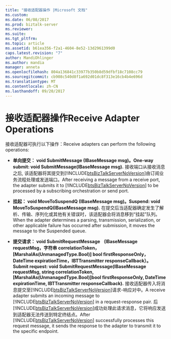 ```yaml
---
title: "接收适配器操作 |Microsoft 文档"
ms.custom: 
ms.date: 06/08/2017
ms.prod: biztalk-server
ms.reviewer: 
ms.suite: 
ms.tgt_pltfrm: 
ms.topic: article
ms.assetid: b61ea356-f2a1-4604-8e52-13d2961399d0
caps.latest.revision: "7"
author: MandiOhlinger
ms.author: mandia
manager: anneta
ms.openlocfilehash: 804a136841c33977b350b8d59dfbf18c7108cc79
ms.sourcegitcommit: cb908c540d8f1a692d01dc8f313e16cb4b4e696d
ms.translationtype: MT
ms.contentlocale: zh-CN
ms.lasthandoff: 09/20/2017
---
```

# <a name="receive-adapter-operations"></a><span data-ttu-id="6b580-102">接收适配器操作</span><span class="sxs-lookup"><span data-stu-id="6b580-102">Receive Adapter Operations</span></span>
<span data-ttu-id="6b580-103">接收适配器可执行以下操作：</span><span class="sxs-lookup"><span data-stu-id="6b580-103">Receive adapters can perform the following operations:</span></span>  
  
-   <span data-ttu-id="6b580-104">**单向提交： void SubmitMessage (IBaseMessage msg)。**</span><span class="sxs-lookup"><span data-stu-id="6b580-104">**One-way submit: void SubmitMessage(IBaseMessage msg).**</span></span> <span data-ttu-id="6b580-105">接收端口从接收消息之后, 该适配器将其提交到[!INCLUDE[btsBizTalkServerNoVersion](../includes/btsbiztalkservernoversion-md.md)]由订阅业务流程处理或发送端口。</span><span class="sxs-lookup"><span data-stu-id="6b580-105">After receiving a message from a receive port, the adapter submits it to [!INCLUDE[btsBizTalkServerNoVersion](../includes/btsbiztalkservernoversion-md.md)] to be processed by a subscribing orchestration or send port.</span></span>  
  
-   <span data-ttu-id="6b580-106">**挂起： void MoveToSuspendQ (IBaseMessage msg)。**</span><span class="sxs-lookup"><span data-stu-id="6b580-106">**Suspend: void MoveToSuspendQ(IBaseMessage msg).**</span></span> <span data-ttu-id="6b580-107">在提交后当适配器确定发生了解析、传输、序列化或其他有关错误时，该适配器会将消息移到“挂起”队列。</span><span class="sxs-lookup"><span data-stu-id="6b580-107">When the adapter determines a parsing, transmission, serialization, or other applicable failure has occurred after submission, it moves the message to the Suspended queue.</span></span>  
  
-   <span data-ttu-id="6b580-108">**提交请求： void SubmitRequestMessage （IBaseMessage requestMsg，字符串 correlationToken，[MarshalAs(UnmanagedType.Bool)] bool firstResponseOnly，DateTime expirationTime，IBTTransmitter responseCallback）。**</span><span class="sxs-lookup"><span data-stu-id="6b580-108">**Submit request: void SubmitRequestMessage(IBaseMessage requestMsg, string correlationToken, [MarshalAs(UnmanagedType.Bool)]bool firstResponseOnly, DateTime expirationTime, IBTTransmitter responseCallback).**</span></span> <span data-ttu-id="6b580-109">接收适配器传入将消息提交至[!INCLUDE[btsBizTalkServerNoVersion](../includes/btsbiztalkservernoversion-md.md)]请求-响应对中。</span><span class="sxs-lookup"><span data-stu-id="6b580-109">A receive adapter submits an incoming message to [!INCLUDE[btsBizTalkServerNoVersion](../includes/btsbiztalkservernoversion-md.md)] in a request-response pair.</span></span> <span data-ttu-id="6b580-110">后[!INCLUDE[btsBizTalkServerNoVersion](../includes/btsbiztalkservernoversion-md.md)]成功处理此请求消息，它将响应发送到适配器无法传送到特定终结点。</span><span class="sxs-lookup"><span data-stu-id="6b580-110">After [!INCLUDE[btsBizTalkServerNoVersion](../includes/btsbiztalkservernoversion-md.md)] successfully processes this request message, it sends the response to the adapter to transmit it to the specific endpoint.</span></span>
